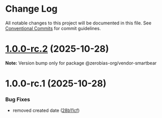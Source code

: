 # Change Log

All notable changes to this project will be documented in this file.
See [Conventional Commits](https://conventionalcommits.org) for commit guidelines.

# [1.0.0-rc.2](https://github.com/zerobias-org/vendor/compare/@zerobias-org/vendor-smartbear@1.0.0-rc.1...@zerobias-org/vendor-smartbear@1.0.0-rc.2) (2025-10-28)

**Note:** Version bump only for package @zerobias-org/vendor-smartbear





# 1.0.0-rc.1 (2025-10-28)


### Bug Fixes

* removed created date ([28b11cf](https://github.com/zerobias-org/vendor/commit/28b11cf2563e9cdadd4b1dc83edd60d2fcd01df0))
